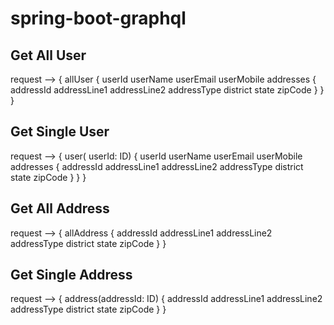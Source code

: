 # spring-boot-graphql

Get All User
--------------------
request --> 
{ 
	allUser 
	{	userId 
		userName
		userEmail 
		userMobile 
		addresses 
		{ 
			addressId 
			addressLine1 
			addressLine2 
			addressType 
			district 
			state 
			zipCode 
		} 
	} 
}

Get Single User
---------------------
request -->
{ 
	user( userId: ID) 
	{ 
		userId 
		userName 
		userEmail 
		userMobile 
		addresses
		{ 
			addressId 
			addressLine1 
			addressLine2 
			addressType 
			district 
			state 
			zipCode 
		} 
	} 
}
				
Get All Address
---------------------
request -->
{ 
	allAddress 
	{ 
		addressId 
		addressLine1 
		addressLine2 
		addressType 
		district 
		state 
		zipCode 
	} 
}

Get Single Address
---------------------
request -->
{ 
	address(addressId: ID) 
	{ 
		addressId 
		addressLine1 
		addressLine2 
		addressType 
		district 
		state 
		zipCode 
	} 
}